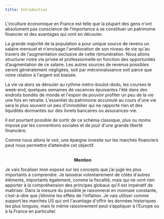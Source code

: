 ```yaml
---
title: Introduction
---
```


L'inculture économique en France est telle que la plupart des gens n'ont absolument pas conscience de l’importance à se constituer un patrimoine financier et des avantages qui vont en découler.

La grande majorité de la population a pour unique source de revenu un salaire mensuel et n'envisage l'amélioration de son niveau de vie qu'au travers de l'augmentation exclusive de cette rémunération. Nous allons structurer notre vie privée et professionnelle en fonction des opportunités d’augmentation de ce salaire. Les autres sources de revenus possibles seront généralement négligées, soit par méconnaissance soit parce que notre relation à l'argent est biaisée.

La vie va alors se dérouler au rythme métro-boulot-dodo, les courses le week-end, quelques semaines de vacances épuisantes l'été dans des endroits bondés de monde et l'espoir de pouvoir profiter un peu de la vie une fois en retraite. L'essentiel du patrimoine accumulé au cours d'une vie sera le plus souvent un peu d'immobilier qui ne rapporte rien et des liquidités dormantes sur des livrets bancaires ou assurances-vie.

<!-- Une remarque du Dalaï Lama me plait beaucoup car elle résume bien la situation : "L'homme me surprend. Il sacrifie sa santé pour gagner de l’argent ; ensuite, il sacrifie son argent pour recouvrer la santé. Et il est si inquiet pour l'avenir qu'il ne profite pas du présent, le résultat étant qu'il ne vit ni dans le présent ni dans le futur. Il vit comme s'il n'allait jamais mourir, puis finalement meurt sans avoir jamais vécu." -->

Il est pourtant possible de sortir de ce schéma classique, plus ou moins imposé par les conventions sociales et de jouir d'une grande liberté financière.

Comme nous allons le voir, une épargne investie sur les marchés financiers peut nous permettre d’atteindre cet objectif.
<br></br>

<p style="text-align: center; font-weight: bold">Mention<p>
Je vais focaliser mon exposé sur les concepts que j’ai jugé les plus importants à comprendre. Je laisserai volontairement de côtés d'autres éléments, importants également, comme la fiscalité, mais qui ne vont rien apporter à la compréhension des principes globaux qu'il est impératif de maîtriser.  Dans la mesure du possible je raisonnerai en monnaie constante, c’est-à-dire que j’élimine les effets de l’inflation. Je vais utiliser comme support les marchés US qui ont l'avantage d'offrir les données historiques les plus longues, mais le même raisonnement peut s’appliquer à l’Europe ou à la France en particulier.

<!-- Quand vous aurez terminé votre lecture, vous aurez compris les avantages à se constituer une épargne financière. Vous aurez un plan d'action pour épargner, faire fructifier votre capital et en tirer des revenus réguliers, avec à la clef une possible indépendance financière ou tout du moins des revenus supplémentaires, réguliers et permanents. -->
